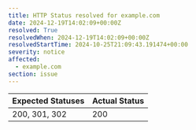 ```yaml
---
title: HTTP Status resolved for example.com
date: 2024-12-19T14:02:09+00:00Z
resolved: True
resolvedWhen: 2024-12-19T14:02:09+00:00Z
resolvedStartTime: 2024-10-25T21:09:43.191474+00:00
severity: notice
affected:
  - example.com
section: issue
---
```


| Expected Statuses | Actual Status  |
|-------------------|----------------|
| 200, 301, 302 | 200 |
